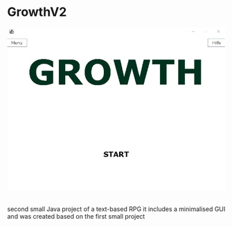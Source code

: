 # GrowthV2

![GameStart](https://github.com/JellefAbbenseth/Software-playground/blob/main/Intermediate/Java/GrowthV2/Dokumentation/Bilder/Startbildschirm_ohneSpielstand.jpg)

##
second small Java project of a text-based RPG
it includes a minimalised GUI
and was created based on the first small project
